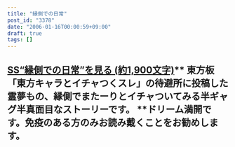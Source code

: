 ```yaml
---
title: "縁側での日常"
post_id: "3378"
date: "2006-01-16T00:00:59+09:00"
draft: true
tags: []
---
```



## [SS“縁側での日常”を見る (約1,900文字)](/tag/situation-on-balcony)** 東方板「東方キャラとイチャつくスレ」の待避所に投稿した霊夢もの、縁側でまたーりとイチャついてみる半ギャグ半真面目なストーリーです。 **ドリーム満開です。免疫のある方のみお読み戴くことをお勧めします。
